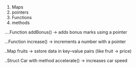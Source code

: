 1. Maps
2. pointers
3. Functions
4. methods



....Function addBonus() → adds bonus marks using a pointer

...Function increase() → increments a number with a pointer

..Map fruits → sstore data in key–value pairs (like fruit → price)

..Struct Car with method accelerate() → increases car speed
